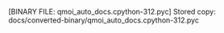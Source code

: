 [BINARY FILE: qmoi_auto_docs.cpython-312.pyc]
Stored copy: docs/converted-binary/qmoi_auto_docs.cpython-312.pyc
